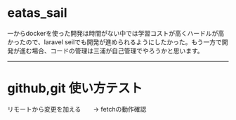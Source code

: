 # eatas_sail
一からdockerを使った開発は時間がない中では学習コストが高くハードルが高かったので、laravel seilでも開発が進められるようにしたかった。もう一方で開発が進む場合、コードの管理は三浦が自己管理でやろうかと思います。


---
# github,git 使い方テスト
リモートから変更を加える　　→ fetchの動作確認
